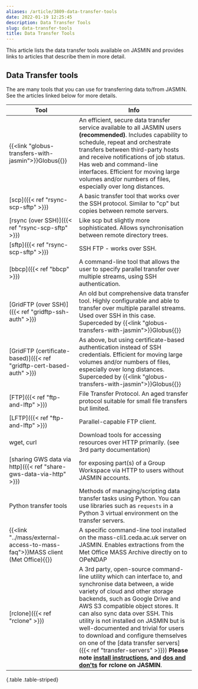 ```yaml
---
aliases: /article/3809-data-transfer-tools
date: 2022-01-19 12:25:45
description: Data Transfer Tools
slug: data-transfer-tools
title: Data Transfer Tools
---
```


This article lists the data transfer tools available on JASMIN and provides
links to articles that describe them in more detail.

## Data Transfer tools

The are many tools that you can use for transferring data to/from JASMIN. See
the articles linked below for more details.

Tool | Info
---|---
{{<link "globus-transfers-with-jasmin">}}Globus{{</link>}} | An efficient, secure data transfer service available to all JASMIN users **(recommended)**. Includes capability to schedule, repeat and orchestrate transfers between third-party hosts and receive notifications of job status. Has web and command-line interfaces. Efficient for moving large volumes and/or numbers of files, especially over long distances.
[scp]({{< ref "rsync-scp-sftp" >}}) |  A basic transfer tool that works over the SSH protocol. Similar to "cp" but copies between remote servers.  
[rsync (over SSH)]({{< ref "rsync-scp-sftp" >}})  |  Like scp but slightly more sophisticated. Allows synchronisation between remote directory trees.  
[sftp]({{< ref "rsync-scp-sftp" >}}) |  SSH FTP - works over SSH.  
[bbcp]({{< ref "bbcp" >}}) |  A command-line tool that allows the user to specify parallel transfer over multiple streams, using SSH authentication.
[GridFTP (over SSH)]({{< ref "gridftp-ssh-auth" >}}) |  An old but comprehensive data transfer tool. Highly configurable and able to transfer over multiple parallel streams. Used over SSH in this case. Superceded by {{<link "globus-transfers-with-jasmin">}}Globus{{</link>}}
[GridFTP (certificate-based)]({{< ref "gridftp-cert-based-auth" >}}) |  As above, but using certificate-based authentication instead of SSH credentials. Efficient for moving large volumes and/or numbers of files, especially over long distances.  Superceded by {{<link "globus-transfers-with-jasmin">}}Globus{{</link>}} 
[FTP]({{< ref "ftp-and-lftp" >}}) |  File Transfer Protocol. An aged transfer protocol suitable for small file transfers but limited.
[LFTP]({{< ref "ftp-and-lftp" >}}) |  Parallel-capable FTP client.  
wget, curl  |  Download tools for accessing resources over HTTP primarily. (see 3rd party documentation)
[sharing GWS data via http]({{< ref "share-gws-data-via-http" >}}) | for exposing part(s) of a Group Workspace via HTTP to users without JASMIN accounts.
Python transfer tools  |  Methods of managing/scripting data transfer tasks using Python. You can use libraries such as `requests` in a Python 3 virtual environment on the transfer servers.  
{{<link "../mass/external-access-to-mass-faq">}}MASS client (Met Office){{</link>}}|  A specific command-line tool installed on the mass-cli1.ceda.ac.uk server on JASMIN. Enables extractions from the Met Office MASS Archive directly on to OPeNDAP  |  A transfer protocol for extracting subsets of files from a remote server (over HTTP)  
[rclone]({{< ref "rclone" >}}) |  A 3rd party, open-source command-line utility which can interface to, and synchronise data between, a wide variety of cloud and other storage backends, such as Google Drive and AWS S3 compatible object stores. It can also sync data over SSH.   This utility is not installed on JASMIN but is well-documented and trivial for users to download and configure themselves on one of the [data transfer servers]({{< ref "transfer-servers" >}})) **Please note [install instructions](../rclone/#installing-rclone-for-yourself-on-jasmin), and [dos and don'ts](../rclone/#dos-and-donts) for rclone on JASMIN**.
{.table .table-striped}
